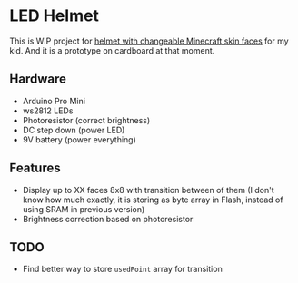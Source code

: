 # LED Helmet

This is WIP project for [helmet with changeable Minecraft skin faces](https://www.instagram.com/p/B39RZATDYHr/) for my kid. And it is a prototype on cardboard at that moment.

## Hardware
 - Arduino Pro Mini
 - ws2812 LEDs
 - Photoresistor (correct brightness)
 - DC step down (power LED)
 - 9V battery (power everything)

## Features
 - Display up to XX faces 8x8 with transition between of them (I don't know how much exactly, it is storing as byte array in Flash, instead of using SRAM in previous version)
 - Brightness correction based on photoresistor

## TODO
 - Find better way to store `usedPoint` array for transition
